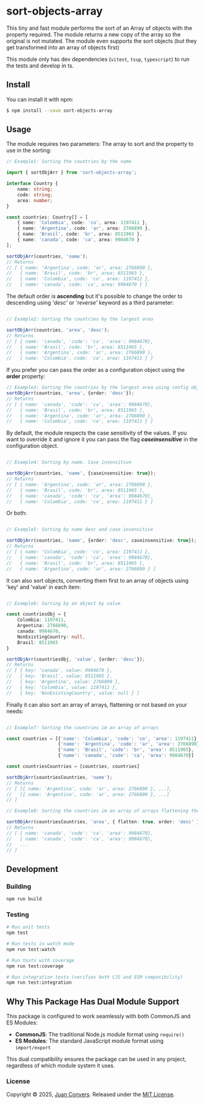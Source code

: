 # sort-objects-array

This tiny and fast module performs the sort of an Array of objects with the property required. The module returns a new copy of the array so the original is not mutated. The module even supports the sort objects (but they get transformed into an array of objects first)

This module only has dev dependencies (`vitest`, `tsup`, `typescript`) to run the tests and develop in ts.

## Install

You can install it with npm:

```sh
$ npm install --save sort-objects-array
```
## Usage

The module requires two parameters: The array to sort and the property to use in the sorting:

```ts
// Example1: Sorting the countries by the name

import { sortObjArr } from 'sort-objects-array';

interface Country {
    name: string;
    code: string;
    area: number;
}

const countries: Country[] = [
    { name: 'Colombia', code: 'co', area: 1197411 },
    { name: 'Argentina', code: 'ar', area: 2766890 },
    { name: 'Brasil', code: 'br', area: 8511965 },
    { name: 'canada', code: 'ca', area: 9984670 }
];

sortObjArr(countries, 'name');
// Returns
// [ { name: 'Argentina', code: 'ar', area: 2766890 },
//   { name: 'Brasil', code: 'br', area: 8511965 },
//   { name: 'Colombia', code: 'co', area: 1197411 },
//   { name: 'canada', code: 'ca', area: 9984670 } ]
```

The default order is **ascending** but it's possible to change the order to descending using *'desc'* or *'reverse'* keyword as a third parameter:

```ts

// Example2: Sorting the countries by the largest area

sortObjArr(countries, 'area', 'desc');
// Returns
// [ { name: 'canada', 'code': 'ca', 'area': 9984670},
//   { name: 'Brasil', code: 'br', area: 8511965 },
//   { name: 'Argentina', code: 'ar', area: 2766890 },
//   { name: 'Colombia', code: 'co', area: 1197411 } ]
```

If you prefer you can pass the order as a configuration object using the **order**
property:

```ts
// Example3: Sorting the countries by the largest area using config object.
sortObjArr(countries, 'area', {order: 'desc'});
// Returns
// [ { name: 'canada', 'code': 'ca', 'area': 9984670},
//   { name: 'Brasil', code: 'br', area: 8511965 },
//   { name: 'Argentina', code: 'ar', area: 2766890 },
//   { name: 'Colombia', code: 'co', area: 1197411 } ]
```

By default, the module respects the case sensitivity of the values. If you want to override it and ignore it you can pass the flag ***caseinsensitive*** in the configuration object.

```ts

// Example4: Sorting by name. Case insensitive

sortObjArr(countries, 'name', {caseinsensitive: true});
// Returns
// [ { name: 'Argentina', code: 'ar', area: 2766890 },
//   { name: 'Brasil', code: 'br', area: 8511965 },
//   { name: 'canada', 'code': 'ca', 'area': 9984670},
//   { name: 'Colombia', code: 'co', area: 1197411 } ]

```
Or both:

```ts

// Example5: Sorting by name desc and case insensitive

sortObjArr(countries, 'name', {order: 'desc', caseinsensitive: true});
// Returns
// [ { name: 'Colombia', code: 'co', area: 1197411 },
//   { name: 'canada', 'code': 'ca', 'area': 9984670},
//   { name: 'Brasil', code: 'br', area: 8511965 },
//   { name: 'Argentina', code: 'ar', area: 2766890 } ]

```

It can also sort objects, converting them first to an array of objects using 'key' and 'value' in each item:

```ts

// Example6: Sorting by an object by value

const countriesObj = {
    Colombia: 1197411,
    Argentina: 2766890,
    canada: 9984670,
    NonExistingCountry: null,
    Brasil: 8511965
}

sortObjArr(countriesObj, 'value', {order: 'desc'});
// Returns
// [ { key: 'canada', value: 9984670 },
//   { key: 'Brasil', value: 8511965 },
//   { key: 'Argentina', value: 2766890 },
//   { key: 'Colombia', value: 1197411 },
//   { key: 'NonExistingCountry', value: null } ]

```

Finally it can also sort an array of arrays, flattening or not based on your needs:

```ts

// Example7: Sorting the countries im an array of arrays

const countries = [{'name': 'Colombia', 'code': 'co', 'area': 1197411},
                   {'name': 'Argentina', 'code': 'ar', 'area': 2766890},
                   {'name': 'Brasil', 'code': 'br', 'area': 8511965},
                   {'name': 'canada', 'code': 'ca', 'area': 9984670}]

const countriesCountries = [countries, countries]

sortObjArr(countriesCountries, 'name');
// Returns
// [ [{ name: 'Argentina', code: 'ar', area: 2766890 }, ...],
//   [{ name: 'Argentina', code: 'ar', area: 2766890 }, ...]
// ]

// Example8: Sorting the countries im an array of arrays flattening them

sortObjArr(countriesCountries, 'area', { flatten: true, order: 'desc' });
// Returns
// [ { name: 'canada', 'code': 'ca', 'area': 9984670},
//   { name: 'canada', 'code': 'ca', 'area': 9984670},
//   ...
// ]

```

## Development

### Building
```bash
npm run build
```

### Testing
```bash
# Run unit tests
npm test

# Run tests in watch mode
npm run test:watch

# Run tests with coverage
npm run test:coverage

# Run integration tests (verifies both CJS and ESM compatibility)
npm run test:integration
```

## Why This Package Has Dual Module Support

This package is configured to work seamlessly with both CommonJS and ES Modules:

- **CommonJS**: The traditional Node.js module format using `require()`
- **ES Modules**: The standard JavaScript module format using `import/export`

This dual compatibility ensures the package can be used in any project, regardless of which module system it uses.

### License

Copyright © 2025, [Juan Convers](https://www.juanconvers.com).
Released under the [MIT License](LICENSE).